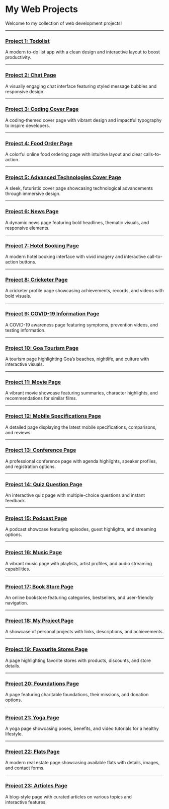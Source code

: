 # My Web Projects

Welcome to my collection of web development projects!

---

### [Project 1: Todolist](https://balamurugan2004m.github.io/Static-Website-for-mobile/Todolist/)
A modern to-do list app with a clean design and interactive layout to boost productivity.

---

### [Project 2: Chat Page](https://balamurugan2004m.github.io/Static-Website-for-mobile/Chat-Page/)
A visually engaging chat interface featuring styled message bubbles and responsive design.

---

### [Project 3: Coding Cover Page](https://balamurugan2004m.github.io/Static-Website-for-mobile/Coding-Cover-Page/)
A coding-themed cover page with vibrant design and impactful typography to inspire developers.

---

### [Project 4: Food Order Page](https://balamurugan2004m.github.io/Static-Website-for-mobile/Food-Order-Page/)
A colorful online food ordering page with intuitive layout and clear calls-to-action.

---

### [Project 5: Advanced Technologies Cover Page](https://balamurugan2004m.github.io/Static-Website-for-mobile/Advanced-Technologies-Cover-Page/)
A sleek, futuristic cover page showcasing technological advancements through immersive design.

---

### [Project 6: News Page](https://balamurugan2004m.github.io/Static-Website-for-mobile/News-Page/)
A dynamic news page featuring bold headlines, thematic visuals, and responsive elements.

---

### [Project 7: Hotel Booking Page](https://balamurugan2004m.github.io/Static-Website-for-mobile/Hotel-Booking-Page/)
A modern hotel booking interface with vivid imagery and interactive call-to-action buttons.

---

### [Project 8: Cricketer Page](https://balamurugan2004m.github.io/Static-Website-for-mobile/Cricketer-Page/)
A cricketer profile page showcasing achievements, records, and videos with bold visuals.

---

### [Project 9: COVID-19 Information Page](https://balamurugan2004m.github.io/Static-Website-for-mobile/COVID-19-Page/)
A COVID-19 awareness page featuring symptoms, prevention videos, and testing information.

---

### [Project 10: Goa Tourism Page](https://balamurugan2004m.github.io/Static-Website-for-mobile/Goa-Page/)
A tourism page highlighting Goa’s beaches, nightlife, and culture with interactive visuals.

---

### [Project 11: Movie Page](https://balamurugan2004m.github.io/Static-Website-for-mobile/Movie-Page/)
A vibrant movie showcase featuring summaries, character highlights, and recommendations for similar films.

---

### [Project 12: Mobile Specifications Page](https://balamurugan2004m.github.io/Static-Website-for-mobile/Mobile-Specifications-Page/)
A detailed page displaying the latest mobile specifications, comparisons, and reviews.

---

### [Project 13: Conference Page](https://balamurugan2004m.github.io/Static-Website-for-mobile/Conference-Page/)
A professional conference page with agenda highlights, speaker profiles, and registration options.

---

### [Project 14: Quiz Question Page](https://balamurugan2004m.github.io/Static-Website-for-mobile/Quiz-Question-Page/)
An interactive quiz page with multiple-choice questions and instant feedback.

---

### [Project 15: Podcast Page](https://balamurugan2004m.github.io/Static-Website-for-mobile/Podcast-Page/)
A podcast showcase featuring episodes, guest highlights, and streaming options.

---

### [Project 16: Music Page](https://balamurugan2004m.github.io/Static-Website-for-mobile/Music-Page/)
A vibrant music page with playlists, artist profiles, and audio streaming capabilities.

---

### [Project 17: Book Store Page](https://balamurugan2004m.github.io/Static-Website-for-mobile/Book-Store-Page/)
An online bookstore featuring categories, bestsellers, and user-friendly navigation.

---

### [Project 18: My Project Page](https://balamurugan2004m.github.io/Static-Website-for-mobile/My-Projects-Page/)
A showcase of personal projects with links, descriptions, and achievements.

---

### [Project 19: Favourite Stores Page](https://balamurugan2004m.github.io/Static-Website-for-mobile/Favorite-Stores-Page/)
A page highlighting favorite stores with products, discounts, and store details.

---

### [Project 20: Foundations Page](https://balamurugan2004m.github.io/Static-Website-for-mobile/Foundations-Page/)
A page featuring charitable foundations, their missions, and donation options.

---

### [Project 21: Yoga Page](https://balamurugan2004m.github.io/Static-Website-for-mobile/Yoga-Page/)
A yoga page showcasing poses, benefits, and video tutorials for a healthy lifestyle.

---

### [Project 22: Flats Page](https://balamurugan2004m.github.io/Static-Website-for-mobile/Flats-Page/)
A modern real estate page showcasing available flats with details, images, and contact forms.

---

### [Project 23: Articles Page](https://balamurugan2004m.github.io/Static-Website-for-mobile/Articles-Page/)
A blog-style page with curated articles on various topics and interactive features.
